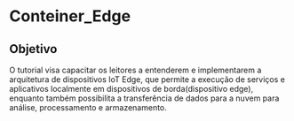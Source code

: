 # Conteiner_Edge

## Objetivo
O tutorial visa capacitar os leitores a entenderem e implementarem a arquitetura de dispositivos IoT Edge, que permite a execução de serviços e aplicativos localmente em dispositivos de borda(dispositivo edge), enquanto também possibilita a transferência de dados para a nuvem para análise, processamento e armazenamento.
